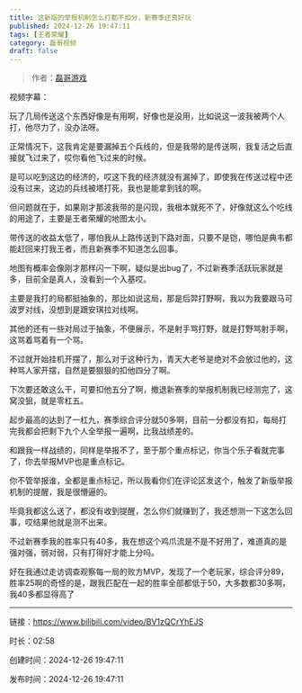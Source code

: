 ```yaml
---
title: 这新版的举报机制怎么打都不扣分，新赛季还真好玩
published: 2024-12-26 19:47:11
tags: [王者荣耀]
category: 磊哥视频
draft: false
---
```



> 作者：[磊哥游戏](https://space.bilibili.com/268941858?spm_id_from=333.788.upinfo.head.click)

视频字幕：

玩了几局传送这个东西好像是有用啊，好像也是没用，比如说这一波我被两个人打，他尽力了，没办法呀。

正常情况下，这我肯定是要漏掉五个兵线的，但是我带的是传送啊，我复活之后直接就飞过来了，哎你看他飞过来的时候。

是可以吃到这边的经济的，哎这下我的经济就没有漏掉了，即使我在传送过程中还没有过来，这边的兵线被塔打死，我也是能拿到钱的啊。

但问题就在于，如果刚才那波我带的是闪现，我根本就死不了，好像就这么个吃线的用途了，主要是王者荣耀的地图太小。

带传送的收益太低了，哪怕我从上路传送到下路对面，只要不是铠，哪怕是典韦都能赶回来打我王者，而且新赛季不知道怎么回事。

地图有概率会像刚才那样闪一下啊，疑似是出bug了，不过新赛季活跃玩家就是多，目前全是真人，没看到一个入基哎。

主要是我打的局都挺抽象的，那比如说这局，那是后羿打野啊，我以为我要跟马可波罗对线，没想到是跟安琪拉对线啊。

其他的还有一些对局过于抽象，不便展示，不是射手骂打野，就是打野骂射手啊，这骂着骂着有一个骂。

不过就开始挂机开摆了，那么对于这种行为，青天大老爷是绝对不会放过他的，这种骂人家开摆，自然是要狠狠的扣他四分了啊。

下次要还敢这么干，可要扣他五分了啊，撤退新赛季的举报机制我已经测完了，这窝没狙，就是零杠五。

起步最高的达到了一杠九，赛季综合评分就50多啊，目前一分都没有扣，每局打完我都会把剩下九个人全举报一遍啊，比我战绩差的。

和跟我一样战绩的，同样是举报不了，至于那个重点标记，你当个乐子看就完事了，你去举报MVP也是重点标记。

你不管举报谁，全都是重点标记，所以我看你们在评论区发这个，触发了新版举报机制的提醒，我是很懵逼的。

毕竟我都这么送了，都没有收到提醒，怎么你们就赚到了，我还想测一下这怎么回事，哎结果他就是测不出来。

不过新赛季我的胜率只有40多，我在想这个鸡爪流是不是不好用了，难道真的是强对强，弱对弱，只有打得好才能上分吗。

好在我通过走访调查观察每一局的败方MVP，发现了一个老玩家，综合评分89，胜率25啊的奇怪的是，跟我匹配在一起的胜率全部都低于50，大多数都30多啊，我40多都显得高了

---


链接：https://www.bilibili.com/video/BV1zQCrYhEJS



时长：02:58

创建时间：2024-12-26 19:47:11

发布时间：2024-12-26 19:47:11
